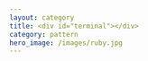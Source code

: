 ```yaml
---
layout: category
title: <div id="terminal"></div>
category: pattern
hero_image: /images/ruby.jpg
---
```

